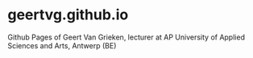 # geertvg.github.io
Github Pages of Geert Van Grieken, lecturer at AP University of Applied Sciences and Arts, Antwerp (BE)
